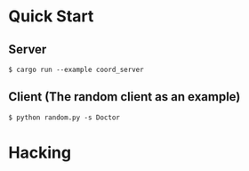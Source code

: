 
# Quick Start

## Server

```
$ cargo run --example coord_server
```

## Client (The random client as an example)

```
$ python random.py -s Doctor
```

# Hacking



